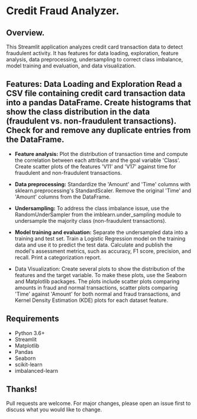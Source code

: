 # Credit Fraud Analyzer.

## Overview.
This Streamlit application analyzes credit card transaction data to detect fraudulent activity. It has features for data loading, exploration, feature analysis, data preprocessing, undersampling to correct class imbalance, model training and evaluation, and data visualization.

## Features: **Data Loading and Exploration** Read a CSV file containing credit card transaction data into a pandas DataFrame. Create histograms that show the class distribution in the data (fraudulent vs. non-fraudulent transactions). Check for and remove any duplicate entries from the DataFrame.
  
- **Feature analysis:** Plot the distribution of transaction time and compute the correlation between each attribute and the goal variable 'Class'. Create scatter plots of the features 'V11' and 'V17' against time for fraudulent and non-fraudulent transactions.

- **Data preprocessing:** Standardize the 'Amount' and 'Time' columns with sklearn.preprocessing's StandardScaler. Remove the original 'Time' and 'Amount' columns from the DataFrame.

- **Undersampling:** To address the class imbalance issue, use the RandomUnderSampler from the imblearn.under_sampling module to undersample the majority class (non-fraudulent transactions).

- **Model training and evaluation:** Separate the undersampled data into a training and test set. Train a Logistic Regression model on the training data and use it to predict the test data. Calculate and publish the model's assessment metrics, such as accuracy, F1 score, precision, and recall. Print a categorization report.

- Data Visualization: Create several plots to show the distribution of the features and the target variable. To make these plots, use the Seaborn and Matplotlib packages. The plots include scatter plots comparing amounts in fraud and normal transactions, scatter plots comparing 'Time' against 'Amount' for both normal and fraud transactions, and Kernel Density Estimation (KDE) plots for each dataset feature.

## Requirements
- Python 3.6+
- Streamlit
- Matplotlib
- Pandas
- Seaborn
- scikit-learn
- imbalanced-learn

## Thanks!
Pull requests are welcome. For major changes, please open an issue first to discuss what you would like to change.


